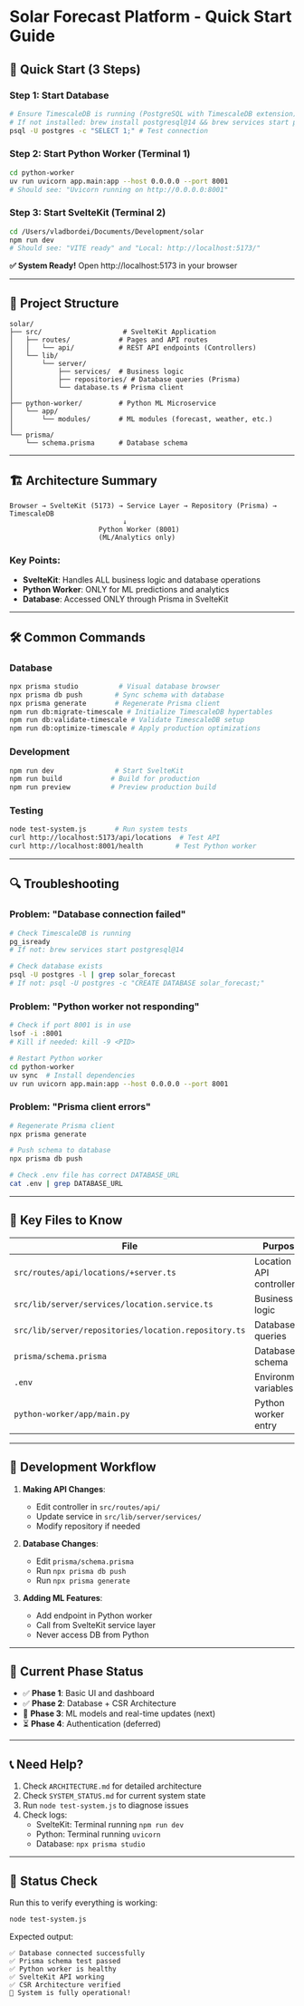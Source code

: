 # Solar Forecast Platform - Quick Start Guide

## 🚀 Quick Start (3 Steps)

### Step 1: Start Database
```bash
# Ensure TimescaleDB is running (PostgreSQL with TimescaleDB extension)
# If not installed: brew install postgresql@14 && brew services start postgresql@14
psql -U postgres -c "SELECT 1;" # Test connection
```

### Step 2: Start Python Worker (Terminal 1)
```bash
cd python-worker
uv run uvicorn app.main:app --host 0.0.0.0 --port 8001
# Should see: "Uvicorn running on http://0.0.0.0:8001"
```

### Step 3: Start SvelteKit (Terminal 2)
```bash
cd /Users/vladbordei/Documents/Development/solar
npm run dev
# Should see: "VITE ready" and "Local: http://localhost:5173/"
```

**✅ System Ready!** Open http://localhost:5173 in your browser

---

## 📁 Project Structure

```
solar/
├── src/                    # SvelteKit Application
│   ├── routes/            # Pages and API routes
│   │   └── api/           # REST API endpoints (Controllers)
│   └── lib/
│       └── server/
│           ├── services/  # Business logic
│           ├── repositories/ # Database queries (Prisma)
│           └── database.ts # Prisma client
│
├── python-worker/         # Python ML Microservice
│   └── app/
│       └── modules/       # ML modules (forecast, weather, etc.)
│
└── prisma/
    └── schema.prisma      # Database schema
```

---

## 🏗️ Architecture Summary

```
Browser → SvelteKit (5173) → Service Layer → Repository (Prisma) → TimescaleDB
                            ↓
                      Python Worker (8001)
                      (ML/Analytics only)
```

### Key Points:
- **SvelteKit**: Handles ALL business logic and database operations
- **Python Worker**: ONLY for ML predictions and analytics
- **Database**: Accessed ONLY through Prisma in SvelteKit

---

## 🛠️ Common Commands

### Database
```bash
npx prisma studio          # Visual database browser
npx prisma db push        # Sync schema with database
npx prisma generate       # Regenerate Prisma client
npm run db:migrate-timescale # Initialize TimescaleDB hypertables
npm run db:validate-timescale # Validate TimescaleDB setup
npm run db:optimize-timescale # Apply production optimizations
```

### Development
```bash
npm run dev               # Start SvelteKit
npm run build            # Build for production
npm run preview          # Preview production build
```

### Testing
```bash
node test-system.js       # Run system tests
curl http://localhost:5173/api/locations  # Test API
curl http://localhost:8001/health        # Test Python worker
```

---

## 🔍 Troubleshooting

### Problem: "Database connection failed"
```bash
# Check TimescaleDB is running
pg_isready
# If not: brew services start postgresql@14

# Check database exists
psql -U postgres -l | grep solar_forecast
# If not: psql -U postgres -c "CREATE DATABASE solar_forecast;"
```

### Problem: "Python worker not responding"
```bash
# Check if port 8001 is in use
lsof -i :8001
# Kill if needed: kill -9 <PID>

# Restart Python worker
cd python-worker
uv sync  # Install dependencies
uv run uvicorn app.main:app --host 0.0.0.0 --port 8001
```

### Problem: "Prisma client errors"
```bash
# Regenerate Prisma client
npx prisma generate

# Push schema to database
npx prisma db push

# Check .env file has correct DATABASE_URL
cat .env | grep DATABASE_URL
```

---

## 🌟 Key Files to Know

| File | Purpose |
|------|---------|
| `src/routes/api/locations/+server.ts` | Location API controller |
| `src/lib/server/services/location.service.ts` | Business logic |
| `src/lib/server/repositories/location.repository.ts` | Database queries |
| `prisma/schema.prisma` | Database schema |
| `.env` | Environment variables |
| `python-worker/app/main.py` | Python worker entry |

---

## 📝 Development Workflow

1. **Making API Changes**:
   - Edit controller in `src/routes/api/`
   - Update service in `src/lib/server/services/`
   - Modify repository if needed

2. **Database Changes**:
   - Edit `prisma/schema.prisma`
   - Run `npx prisma db push`
   - Run `npx prisma generate`

3. **Adding ML Features**:
   - Add endpoint in Python worker
   - Call from SvelteKit service layer
   - Never access DB from Python

---

## 🎯 Current Phase Status

- ✅ **Phase 1**: Basic UI and dashboard
- ✅ **Phase 2**: Database + CSR Architecture
- 🔄 **Phase 3**: ML models and real-time updates (next)
- ⏳ **Phase 4**: Authentication (deferred)

---

## 📞 Need Help?

1. Check `ARCHITECTURE.md` for detailed architecture
2. Check `SYSTEM_STATUS.md` for current system state
3. Run `node test-system.js` to diagnose issues
4. Check logs:
   - SvelteKit: Terminal running `npm run dev`
   - Python: Terminal running `uvicorn`
   - Database: `npx prisma studio`

---

## 🚦 Status Check

Run this to verify everything is working:
```bash
node test-system.js
```

Expected output:
```
✅ Database connected successfully
✅ Prisma schema test passed
✅ Python worker is healthy
✅ SvelteKit API working
✅ CSR Architecture verified
🎉 System is fully operational!
```